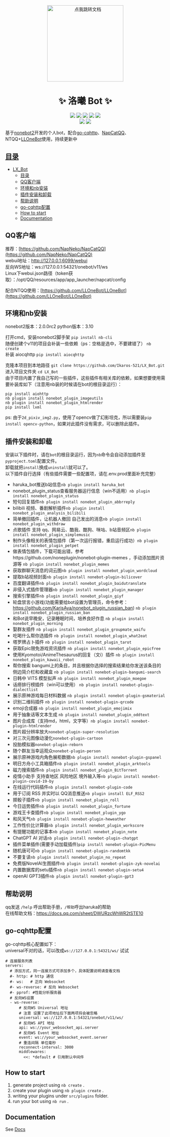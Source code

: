 <div align="center">
  <a href="#">
    <img src="https://raw.githubusercontent.com/LuoXi-Project/LX_Project_Template/refs/heads/main/ui/logo.png" width="240" height="240" alt="点我跳转文档">
  </a>
</div>

<div align="center">

# ✨ 洛曦 Bot  ✨

[![][python]][python]
[![][github-release-shield]][github-release-link]
[![][github-stars-shield]][github-stars-link]
[![][github-forks-shield]][github-forks-link]
[![][github-issues-shield]][github-issues-link]  
[![][github-contributors-shield]][github-contributors-link]
[![][github-license-shield]][github-license-link]

</div>

基于[nonebot2](https://v2.nonebot.dev/)开发的个人bot，配合[go-cqhttp](https://docs.go-cqhttp.org/)、[NapCatQQ](https://github.com/NapNeko/NapCatQQ)、NTQQ+[LLOneBot](https://github.com/LLOneBot/LLOneBot)使用，持续更新中

<!-- START doctoc generated TOC please keep comment here to allow auto update -->
<!-- DON'T EDIT THIS SECTION, INSTEAD RE-RUN doctoc TO UPDATE -->
## [目录](https://github.com/thlorenz/doctoc)

- [LX\_Bot](#lx_bot)
  - [目录](#目录)
  - [QQ客户端](#qq客户端)
  - [环境和nb安装](#环境和nb安装)
  - [插件安装和卸载](#插件安装和卸载)
  - [帮助说明](#帮助说明)
  - [go-cqhttp配置](#go-cqhttp配置)
  - [How to start](#how-to-start)
  - [Documentation](#documentation)

<!-- END doctoc generated TOC please keep comment here to allow auto update -->

## QQ客户端

推荐：[https://github.com/NapNeko/NapCatQQ](https://github.com/NapNeko/NapCatQQ)  
webui地址：http://127.0.0.1:6099/webui  
反向WS地址：ws://127.0.0.1:54321/onebot/v11/ws  
Linux下webui.json路径（token获取）：/opt/QQ/resources/app/app_launcher/napcat/config  


配合NTQQ使用：[https://github.com/LLOneBot/LLOneBot](https://github.com/LLOneBot/LLOneBot)

## 环境和nb安装
nonebot2版本：2.0.0rc2
python版本：3.10  

打开cmd，安装nonebot2脚手架 `pip install nb-cli`  
随便创建个v11的项目会补装一些依赖（ps：空格是选中，不要建错了） `nb create`  
补装 aiocqhttp  `pip install aiocqhttp`  

克隆本项目到本地路径 `git clone https://github.com/Ikaros-521/LX_Bot.git`  
进入项目文件夹 `cd LX_Bot`  
由于项目内置了我自己写的一些插件，这些插件有相关库的依赖，如果想要使用需要补装库如下（注意用nb装的时候请在bot的根目录运行）：  
```
pip install aiohttp
nb plugin install nonebot_plugin_imageutils
nb plugin install nonebot_plugin_htmlrender
pip install lxml

```

ps: 由于`2d_pixiv_img2.py`，使用了opencv做了幻影坦克，所以需要装`pip install opencv-python`，如果对此插件没有需求，可以删除此插件。  

## 插件安装和卸载
安装以下插件时，请在`bot`的根目录运行，因为`nb`命令会自动添加插件至`pyproject.toml`配置文件。  
卸载就把`install`换成`uninstall`就可以了。  
以下插件自行选择（有些插件需要一些配置项，请在.env.prod里面补充完整）  
- haruka_bot推送b站信息`nb plugin install haruka_bot`  
- nonebot_plugin_status查看服务器运行信息（win不适用）`nb plugin install nonebot_plugin_status`  
- 短句回复插件`nb plugin install nonebot_plugin_abbrreply`  
- bilibili 视频、番剧解析插件`nb plugin install nonebot_plugin_analysis_bilibili`  
- 简单撤回插件，让机器人撤回 自己发出的消息`nb plugin install nonebot_plugin_withdraw`  
- 点歌插件 支持 qq、网易云、酷我、酷狗、咪咕、b站音频区`nb plugin install nonebot_plugin_simplemusic`  
- 制作头像相关的表情包插件（第一次运行报错，重启运行成功）`nb plugin install nonebot_plugin_petpet`  
- 做表情包插件，下载可能出错，参考https://github.com/noneplugin/nonebot-plugin-memes ，手动添加图片资源等 `nb plugin install nonebot_plugin_memes`  
- 获取群聊天消息的词云图`nb plugin install nonebot_plugin_wordcloud`  
- 提取b站视频封面`nb plugin install nonebot-plugin-bilicover`  
- 百度翻译插件`nb plugin install nonebot_plugin_baidutranslate`  
- 非侵入式插件管理器`nb plugin install nonebot_plugin_manager`  
- 搜索引擎插件`nb plugin install nonebot_plugin_giyf`  
- 轮盘禁言小游戏(功能需要给bot设置为管理员，命令参考：https://github.com/KarisAya/nonebot_plugin_russian_ban) `nb plugin install nonebot_plugin_russian_ban`  
- 和Bot说早晚安，记录睡眠时间，培养良好作息 `nb plugin install nonebot_plugin_morning`  
- 娶群友插件 `nb plugin install nonebot_plugin_groupmate_waifu`  
- 吃喝什么帮你选插件 `nb plugin install nonebot_plugin_what2eat`  
- 塔罗牌占卜插件 `nb plugin install nonebot_plugin_tarot`  
- 获取Epic限免游戏资讯插件 `nb plugin install nonebot_plugin_epicfree`  
- 使用Kyomotoi/AnimeThesaurus的回复（文i）插件 `nb plugin install nonebot_plugin_kawaii_robot`
- 帮你搜索 bangumi上的条目，并且根据你选择的搜索结果给你发送该条目的侧边简介栏和收藏盒 `nb plugin install nonebot-plugin-bangumi-search`  
- 日韩中 VITS 模型拟声 `nb plugin install nonebot_plugin_moegoe`  
- 话痨排行榜插件（win可以使用） `nb plugin install nonebot-plugin-dialectlist`  
- 展示原神游戏每日材料数据 `nb plugin install nonebot-plugin-gsmaterial`  
- 识别二维码插件 `nb plugin install nonebot-plugin-qrcode`  
- emoji合成器 `nb plugin install nonebot_plugin_emojimix`  
- 用于抽象话等文本生成 `nb plugin install nonebot_plugin_oddtext`  
- 图片合成库（支持md，html，文字等）`nb plugin install nonebot-plugin-htmlrender`  
- 图片超分辨率放大`nonebot-plugin-super-resolution`  
- 对三次元图像动漫化`nonebot-plugin-cartoon`  
- 投胎模拟器`nonebot-plugin-reborn`  
- 随个群友当幸运观众`nonebot-plugin-person`  
- 展示原神游戏内角色展柜数据`nb plugin install nonebot-plugin-gspanel`  
- 明日方舟小工具箱插件`nb plugin install nonebot_plugin_arktools`  
- 磁力搜索插件`nb plugin install nonebot_plugin_BitTorrent`
- 疫情小助手 支持查地区 风险地区 境外输入等`nb plugin install nonebot-plugin-covid-19-by`  
- 在线运行代码插件`nb plugin install nonebot-plugin-code`  
- 用于订阅 RSS 并实时以 QQ消息推送`nb plugin install ELF_RSS2`  
- 掷骰子插件`nb plugin install nonebot_plugin_roll`  
- 今日运势插件`nb plugin install nonebot_plugin_fortune`  
- 游戏王卡查插件`nb plugin install nonebot_plugin_ygo`  
- 和风天气`nb plugin install nonebot-plugin-heweather`  
- 工作性价比计算器`nb plugin install nonebot_plugin_workscore`  
- 有提醒功能的记事本`nb plugin install nonebot_plugin_note`  
- ChatGPT AI 对话`nb plugin install nonebot-plugin-chatgpt`  
- 插件菜单插件(需要手动加载插件)`pip install nonebot-plugin-PicMenu`
- 随机唐可可`nb plugin install nonebot-plugin-randomtkk`  
- 不要复读`nb plugin install nonebot_plugin_no_repeat`  
- 免费版NovelAI生图插件`nb plugin install nonebot-plugin-zyk-novelai`  
- 内置数据库的setu插件`nb plugin install nonebot-plugin-setu4`  
- openAI GPT3插件`nb plugin install nonebot-plugin-gpt3`  

## 帮助说明
qq发送 `/help` 呼出帮助手册，`/帮助`呼出haruka的帮助  
在线帮助文档：https://docs.qq.com/sheet/DWURzcWhWR2tSTE10  

## go-cqhttp配置
go-cqhttp核心配置如下：  
universal不对的话，可以改成`ws://127.0.0.1:54321/ws/` 试试  
```
# 连接服务列表
servers:
  # 添加方式，同一连接方式可添加多个，具体配置说明请查看文档
  #- http: # http 通信
  #- ws:   # 正向 Websocket
  #- ws-reverse: # 反向 Websocket
  #- pprof: #性能分析服务器
  # 反向WS设置
  - ws-reverse:
      # 反向WS Universal 地址
      # 注意 设置了此项地址后下面两项将会被忽略
      universal: ws://127.0.0.1:54321/onebot/v11/ws/
      # 反向WS API 地址
      api: ws://your_websocket_api.server
      # 反向WS Event 地址
      event: ws://your_websocket_event.server
      # 重连间隔 单位毫秒
      reconnect-interval: 3000
      middlewares:
        <<: *default # 引用默认中间件

```

## How to start

1. generate project using `nb create` .
2. create your plugin using `nb plugin create` .
3. writing your plugins under `src/plugins` folder.
4. run your bot using `nb run` .

## Documentation

See [Docs](https://v2.nonebot.dev/)



[python]: https://img.shields.io/badge/python-3.10+-blue.svg?labelColor=black
[back-to-top]: https://img.shields.io/badge/-BACK_TO_TOP-black?style=flat-square
[github-action-release-link]: https://github.com/actions/workflows/Ikaros-521/LX_Bot/release.yml
[github-action-release-shield]: https://img.shields.io/github/actions/workflow/status/Ikaros-521/LX_Bot/release.yml?label=release&labelColor=black&logo=githubactions&logoColor=white&style=flat-square
[github-action-test-link]: https://github.com/actions/workflows/Ikaros-521/LX_Bot/test.yml
[github-action-test-shield]: https://img.shields.io/github/actions/workflow/status/Ikaros-521/LX_Bot/test.yml?label=test&labelColor=black&logo=githubactions&logoColor=white&style=flat-square
[github-codespace-link]: https://codespaces.new/Ikaros-521/LX_Bot
[github-codespace-shield]: https://github.com/codespaces/badge.svg
[github-contributors-link]: https://github.com/Ikaros-521/LX_Bot/graphs/contributors
[github-contributors-shield]: https://img.shields.io/github/contributors/Ikaros-521/LX_Bot?color=c4f042&labelColor=black&style=flat-square
[github-forks-link]: https://github.com/Ikaros-521/LX_Bot/network/members
[github-forks-shield]: https://img.shields.io/github/forks/Ikaros-521/LX_Bot?color=8ae8ff&labelColor=black&style=flat-square
[github-issues-link]: https://github.com/Ikaros-521/LX_Bot/issues
[github-issues-shield]: https://img.shields.io/github/issues/Ikaros-521/LX_Bot?color=ff80eb&labelColor=black&style=flat-square
[github-license-link]: https://github.com/Ikaros-521/LX_Bot/blob/main/LICENSE
[github-license-shield]: https://img.shields.io/github/license/Ikaros-521/LX_Bot?color=white&labelColor=black&style=flat-square
[github-release-link]: https://github.com/Ikaros-521/LX_Bot/releases
[github-release-shield]: https://img.shields.io/github/v/release/Ikaros-521/LX_Bot?color=369eff&labelColor=black&logo=github&style=flat-square
[github-releasedate-link]: https://github.com/Ikaros-521/LX_Bot/releases
[github-releasedate-shield]: https://img.shields.io/github/release-date/Ikaros-521/LX_Bot?labelColor=black&style=flat-square
[github-stars-link]: https://github.com/Ikaros-521/LX_Bot/network/stargazers
[github-stars-shield]: https://img.shields.io/github/stars/Ikaros-521/LX_Bot?color=ffcb47&labelColor=black&style=flat-square
[pr-welcome-link]: https://github.com/Ikaros-521/LX_Bot/pulls
[pr-welcome-shield]: https://img.shields.io/badge/%F0%9F%A4%AF%20PR%20WELCOME-%E2%86%92-ffcb47?labelColor=black&style=for-the-badge
[profile-link]: https://github.com/LuoXi-Project

